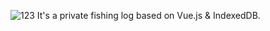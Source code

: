 ![123](http://dabeng.github.io/bigfish/img/logo.svg)
It's a private fishing log based on Vue.js &amp; IndexedDB.
